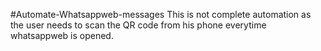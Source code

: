 #Automate-Whatsappweb-messages
This is not complete automation as the user needs to scan the QR code from his phone everytime whatsappweb is opened.
